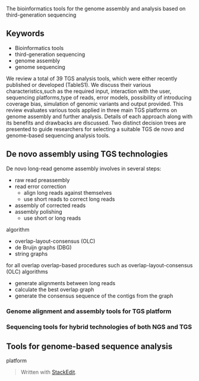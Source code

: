 The bioinformatics tools for the genome assembly and
analysis based on third-generation sequencing

## Keywords
- Bioinformatics tools
- third-generation sequencing
- genome assembly
- genome sequencing

We review a total of 39 TGS analysis tools, which were either recently published or developed (TableS1).
We discuss their various characteristics,such as the required input, interaction with the user, sequencing platforms,type of reads, error models, possibility of introducing coverage bias, simulation of genomic variants and output provided.
This review evaluates various tools applied in three main TGS platforms on genome assembly and further analysis.
Details of each approach along with its benefits and drawbacks are discussed. 
Two distinct decision trees are presented to guide researchers for selecting a suitable TGS de novo and genome-based sequencing analysis tools.
## De novo assembly using TGS technologies
De novo long-read genome assembly involves in several steps:
- raw read preassembly
- read error correction
	- align long reads against themselves
	- use short reads to correct long reads 
- assembly of corrected reads
- assembly polishing
	- use short or long reads

algorithm
- overlap-layout-consensus (OLC)
- de Bruijn graphs (DBG)
- string graphs

for all overlap
overlap-based procedures such as overlap-layout-consensus (OLC) algorithms
- generate alignments between long reads
- calculate the best overlap graph
- generate the consensus sequence of the contigs from the graph
### Genome alignment and assembly tools for TGS platform
### Sequencing tools for hybrid technologies of both NGS and TGS

## Tools for genome-based sequence analysis
platform
> Written with [StackEdit](https://stackedit.io/).
<!--stackedit_data:
eyJoaXN0b3J5IjpbLTE1NTU1MTUzNiwxNTYyMDQ3NTcsODgxMj
UwMzc0LC0zNjAzNjM2NTIsLTE5ODAxNDQxNDUsOTQ1OTE3ODk5
LC0xNzkyMTcxOTc0LDU2NTkyNjM2MiwxNDI1Njc4NDUwLDc0Mz
YxNTkzNCwyMTIxNTQxMTM1LDEzMzA1MTQ1MzksNDUyMDAwNjk5
LDIyNDIwNTUzNyw3MzA5OTgxMTZdfQ==
-->